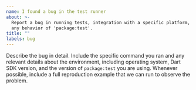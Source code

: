 ```yaml
---
name: I found a bug in the test runner
about: >-
  Report a bug in running tests, integration with a specific platform, or
  any behavior of 'package:test'.
title: ""
labels: bug
---
```

Describe the bug in detail.
Include the specific command you ran and any relevant details about the
environment, including operating system, Dart SDK version, and the version of
`package:test` you are using.
Whenever possible, include a full reproduction example that we can run to
observe the problem.
